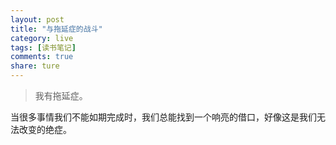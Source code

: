 ```yaml
---
layout: post
title: "与拖延症的战斗"
category: live
tags: [读书笔记]
comments: true
share: ture
---
```

>我有拖延症。

当很多事情我们不能如期完成时，我们总能找到一个响亮的借口，好像这是我们无法改变的绝症。
